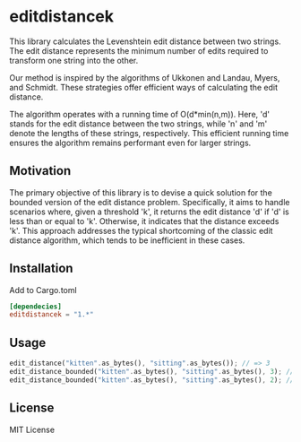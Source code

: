 # editdistancek

This library calculates the Levenshtein edit distance between two strings. The edit distance represents the minimum
number of edits required to transform one string into the other.

Our method is inspired by the algorithms of Ukkonen and Landau, Myers, and Schmidt. These strategies offer efficient
ways of calculating the edit distance.

The algorithm operates with a running time of O(d*min(n,m)). Here, 'd' stands for the edit distance between the two
strings, while 'n' and 'm' denote the lengths of these strings, respectively. This efficient running time ensures the
algorithm remains performant even for larger strings.

## Motivation

The primary objective of this library is to devise a quick solution for the bounded version of the edit distance
problem. Specifically, it aims to handle scenarios where, given a threshold 'k', it returns the edit distance 'd' if 'd'
is less than or equal to 'k'. Otherwise, it indicates that the distance exceeds 'k'. This approach addresses the typical
shortcoming of the classic edit distance algorithm, which tends to be inefficient in these cases.

## Installation

Add to Cargo.toml

```toml
[dependecies]
editdistancek = "1.*"
```

## Usage

```rust
edit_distance("kitten".as_bytes(), "sitting".as_bytes()); // => 3
edit_distance_bounded("kitten".as_bytes(), "sitting".as_bytes(), 3); // => Some(3)
edit_distance_bounded("kitten".as_bytes(), "sitting".as_bytes(), 2); // => None
```

## License

MIT License

